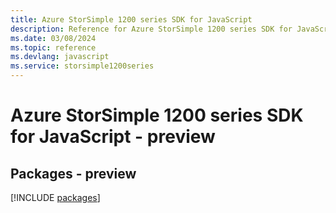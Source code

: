 ```yaml
---
title: Azure StorSimple 1200 series SDK for JavaScript
description: Reference for Azure StorSimple 1200 series SDK for JavaScript
ms.date: 03/08/2024
ms.topic: reference
ms.devlang: javascript
ms.service: storsimple1200series
---
```

# Azure StorSimple 1200 series SDK for JavaScript - preview
## Packages - preview
[!INCLUDE [packages](storsimple-1200-series-index.md)]